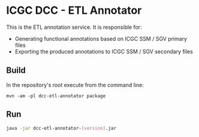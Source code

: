 ICGC DCC - ETL Annotator
===

This is the ETL annotation service. It is responsible for:

- Generating functional annotations based on ICGC SSM / SGV primary files
- Exporting the produced annotations to ICGC SSM / SGV secondary files

Build
---

In the repository's root execute from the command line:

	mvn -am -pl dcc-etl-annotator package


Run
---

```bash
java -jar dcc-etl-annotator-[version].jar
```
